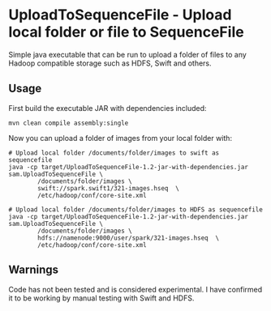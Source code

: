 # UploadToSequenceFile - Upload local folder or file to SequenceFile

Simple java executable that can be run to upload a folder of files
to any Hadoop compatible storage such as HDFS, Swift and others.

## Usage

First build the executable JAR with dependencies included:

    mvn clean compile assembly:single

Now you can upload a folder of images from your local folder with:

    # Upload local folder /documents/folder/images to swift as sequencefile
    java -cp target/UploadToSequenceFile-1.2-jar-with-dependencies.jar sam.UploadToSequenceFile \
            /documents/folder/images \
            swift://spark.swift1/321-images.hseq  \
            /etc/hadoop/conf/core-site.xml

    # Upload local folder /documents/folder/images to HDFS as sequencefile
    java -cp target/UploadToSequenceFile-1.2-jar-with-dependencies.jar sam.UploadToSequenceFile \
            /documents/folder/images \
            hdfs://namenode:9000/user/spark/321-images.hseq  \
            /etc/hadoop/conf/core-site.xml

## Warnings

Code has not been tested and is considered experimental. I have confirmed
it to be working by manual testing with Swift and HDFS.

